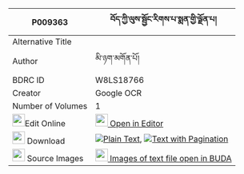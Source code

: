 |P009363|བོད་ཀྱི་ལུས་སྦྱོང་རིགས་པ་སྨན་གྱི་ལྗོན་པ། 
| --- | --- 
|Alternative Title |
|Author| མི་ཉག་མགོན་པོ།
|BDRC ID | W8LS18766
|Creator | Google OCR
|Number of Volumes| 1
|<img width="25" src="https://img.icons8.com/color/25/000000/edit-property.png">Edit Online| [<img width="25" src="https://avatars.githubusercontent.com/u/45091458?s=200&v=4"> Open in Editor](http://editor.openpecha.org/P009363)
|<img width="25" src="https://img.icons8.com/fluent/48/000000/download-2.png"/>  Download | [![](https://img.icons8.com/color/20/000000/txt.png)Plain Text](https://github.com/Openpecha/P009363/releases/download/v1/bo_kyi_lu_jong_rikpa_men_gyi_j_plain_P009363.zip), [![](https://img.icons8.com/color/20/000000/txt.png)Text with Pagination](https://github.com/Openpecha/P009363/releases/download/v1/bo_kyi_lu_jong_rikpa_men_gyi_j_pages_P009363.zip)
|<img width="25" src="https://img.icons8.com/plasticine/100/000000/pictures-folder.png"/>  Source Images | [<img width="25" src="https://library.bdrc.io/icons/BUDA-small.svg"> Images of text file open in BUDA](https://library.bdrc.io/show/bdr:W8LS18766)